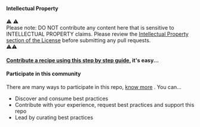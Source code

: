 
#### Intellectual Property
:warning: :warning: \
Please note: DO NOT contribute any content here that is sensitive to INTELLECTUAL PROPERTY claims. Please review the [Intellectual Property section of the License](LICENSE) before submitting any pull requests. \
:warning::warning:

#### [Contribute a recipe using this step by step guide](https://github.com/SAP-samples/cloud-integration-flow/wiki/Contributing-your-first-recipe), it's easy...

#### Participate in this community
There are many ways to participate in this repo, [know more](https://github.com/SAP-samples/cloud-integration-flow/wiki/Things-to-do-on-this-repo)
. You can...
* Discover and consume best practices
* Contribute with your experience, request best practices and support this repo
* Lead by curating best practices
